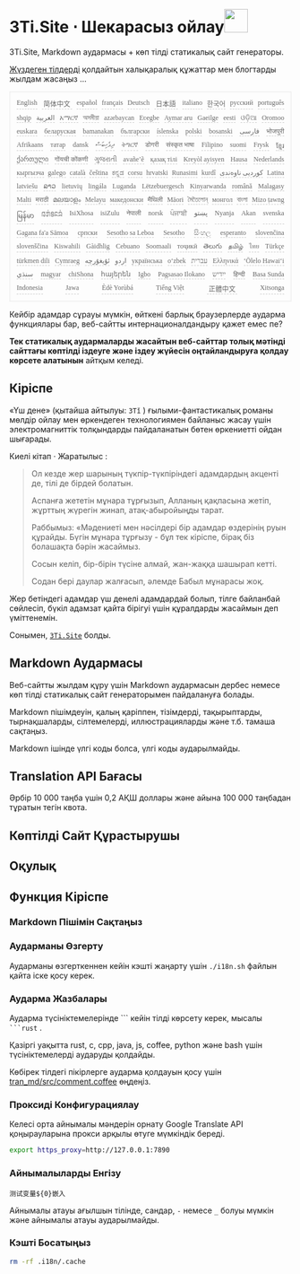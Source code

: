 <h1 style="justify-content:space-between">3Ti.Site ⋅ Шекарасыз ойлау<img src="//i-01.eu.org/3Ti/logo.svg" style="user-select:none;margin-top:-1px;width:42px"></h1>

3Ti.Site, Markdown аудармасы + көп тілді статикалық сайт генераторы.

[Жүздеген тілдерді](https://github.com/i18n-site/node/blob/main/lang/src/index.js) қолдайтын халықаралық құжаттар мен блогтарды жылдам жасаңыз ...

<pre class="langli" style="display:flex;flex-wrap:wrap;background:transparent;border:1px solid #eee;font-size:12px;box-shadow:0 0 3px inset #eee;padding:12px 5px 4px 12px;justify-content:space-between;"><style>pre.langli i{font-weight:300;font-family:s;margin-right:7px;margin-bottom:8px;font-style:normal;color:#666;border-bottom:1px dashed #ccc;}</style><i>English</i><i> 简体中文 </i><i>español</i><i>français</i><i>Deutsch</i><i> 日本語 </i><i>italiano</i><i>한국어</i><i>русский</i><i>português</i><i>shqip</i><i>‫العربية‬</i><i>አማርኛ</i><i>অসমীয়া</i><i>azərbaycan</i><i>Eʋegbe</i><i>Aymar aru</i><i>Gaeilge</i><i>eesti</i><i>ଓଡ଼ିଆ</i><i>Oromoo</i><i>euskara</i><i>беларуская</i><i>bamanakan</i><i>български</i><i>íslenska</i><i>polski</i><i>bosanski</i><i>‫فارسی‬</i><i>भोजपुरी</i><i>Afrikaans</i><i>татар</i><i>dansk</i><i>‫ދިވެހިބަސް‬</i><i>ትግርኛ</i><i>डोगरी</i><i>संस्कृत भाषा</i><i>Filipino</i><i>suomi</i><i>Frysk</i><i>ខ្មែរ</i><i>ქართული</i><i>गोंयची कोंकणी</i><i>ગુજરાતી</i><i>avañe’ẽ</i><i>қазақ тілі</i><i>Kreyòl ayisyen</i><i>Hausa</i><i>Nederlands</i><i>кыргызча</i><i>galego</i><i>català</i><i>čeština</i><i>ಕನ್ನಡ</i><i>corsu</i><i>hrvatski</i><i>Runasimi</i><i>kurdî</i><i>‫کوردیی ناوەندی‬</i><i>Latina</i><i>latviešu</i><i>ລາວ</i><i>lietuvių</i><i>lingála</i><i>Luganda</i><i>Lëtzebuergesch</i><i>Kinyarwanda</i><i>română</i><i>Malagasy</i><i>Malti</i><i>मराठी</i><i>മലയാളം</i><i>Melayu</i><i>македонски</i><i>मैथिली</i><i>Māori</i><i>মৈতৈলোন্</i><i>монгол</i><i>বাংলা</i><i>Mizo ṭawng</i><i>မြန်မာ</i><i>𞄀𞄄𞄰𞄩𞄍𞄜𞄰</i><i>IsiXhosa</i><i>isiZulu</i><i>नेपाली</i><i>norsk</i><i>ਪੰਜਾਬੀ</i><i>‫پښتو‬</i><i>Nyanja</i><i>Akan</i><i>svenska</i><i>Gagana fa'a Sāmoa</i><i>српски</i><i>Sesotho sa Leboa</i><i>Sesotho</i><i>සිංහල</i><i>esperanto</i><i>slovenčina</i><i>slovenščina</i><i>Kiswahili</i><i>Gàidhlig</i><i>Cebuano</i><i>Soomaali</i><i>тоҷикӣ</i><i>తెలుగు</i><i>தமிழ்</i><i>ไทย</i><i>Türkçe</i><i>türkmen dili</i><i>Cymraeg</i><i>‫ئۇيغۇرچە‬</i><i>‫اردو‬</i><i>українська</i><i>o‘zbek</i><i>‫עברית‬</i><i>Ελληνικά</i><i>ʻŌlelo Hawaiʻi</i><i>‫سنڌي‬</i><i>magyar</i><i>chiShona</i><i>հայերեն</i><i>Igbo</i><i>Pagsasao Ilokano</i><i>‫ייִדיש‬</i><i>हिन्दी</i><i>Basa Sunda</i><i>Indonesia</i><i>Jawa</i><i>Èdè Yorùbá</i><i>Tiếng Việt</i><i> 正體中文 </i><i>Xitsonga</i></pre>

Кейбір адамдар сұрауы мүмкін, өйткені барлық браузерлерде аударма функциялары бар, веб-сайтты интернационалдандыру қажет емес пе?

**Тек статикалық аудармаларды жасайтын веб-сайттар толық мәтінді сайттағы көптілді іздеуге және іздеу жүйесін оңтайландыруға қолдау көрсете алатынын** айтқым келеді.

## Кіріспе

«Үш дене» (қытайша айтылуы: `3Tǐ` ) ғылыми-фантастикалық романы мөлдір ойлау мен өркендеген технологиямен байланыс жасау үшін электромагниттік толқындарды пайдаланатын бөтен өркениетті ойдан шығарады.

Киелі кітап · Жаратылыс :

> Ол кезде жер шарының түкпір-түкпіріндегі адамдардың акценті де, тілі де бірдей болатын.
>
> Аспанға жететін мұнара тұрғызып, Алланың қақпасына жетіп, жұрттың жүрегін жинап, атақ-абыройыңды тарат.
>
> Раббымыз: «Мәдениеті мен нәсілдері бір адамдар өздерінің руын құрайды. Бүгін мұнара тұрғызу - бұл тек кіріспе, бірақ біз болашақта бәрін жасаймыз.
>
> Сосын келіп, бір-бірін түсіне алмай, жан-жаққа шашырап кетті.
>
> Содан бері даулар жалғасып, әлемде Бабыл мұнарасы жоқ.

Жер бетіндегі адамдар үш денелі адамдардай болып, тілге байланбай сөйлесіп, бүкіл адамзат қайта бірігуі үшін құралдарды жасаймын деп үміттенемін.

Сонымен, [`3Ti.Site`](//3Ti.Site) болды.

## Markdown Аудармасы

Веб-сайтты жылдам құру үшін Markdown аудармасын дербес немесе көп тілді статикалық сайт генераторымен пайдалануға болады.

Markdown пішімдеуін, қалың қаріппен, тізімдерді, тақырыптарды, тырнақшаларды, сілтемелерді, иллюстрацияларды және т.б. тамаша сақтаңыз.

Markdown ішінде үлгі коды болса, үлгі коды аударылмайды.

## Translation API Бағасы

Әрбір 10 000 таңба үшін 0,2 АҚШ доллары және айына 100 000 таңбадан тұратын тегін квота.

## Көптілді Сайт Құрастырушы

## Оқулық

## Функция Кіріспе

### Markdown Пішімін Сақтаңыз

### Аударманы Өзгерту

Аударманы өзгерткеннен кейін кэшті жаңарту үшін `./i18n.sh` файлын қайта іске қосу керек.

### Аударма Жазбалары

Аударма түсініктемелерінде \``` кейін тілді көрсету керек, мысалы ` ```rust` .

Қазіргі уақытта rust, c, cpp, java, js, coffee, python және bash үшін түсініктемелерді аударуды қолдайды.

Көбірек тілдегі пікірлерге аударма қолдауын қосу үшін [tran_md/src/comment.coffee](https://github.com/i18n-site/node/blob/main/tran_md/src/comment.coffee) өңдеңіз.

### Проксиді Конфигурациялау

Келесі орта айнымалы мәндерін орнату Google Translate API қоңырауларына прокси арқылы өтуге мүмкіндік береді.

```bash
export https_proxy=http://127.0.0.1:7890
```

### Айнымалыларды Енгізу

```
测试变量${0}嵌入
```

Айнымалы атауы ағылшын тілінде, сандар, `-` немесе `_` болуы мүмкін және айнымалы атауы аударылмайды.

### Кэшті Босатыңыз

```bash
rm -rf .i18n/.cache
```
